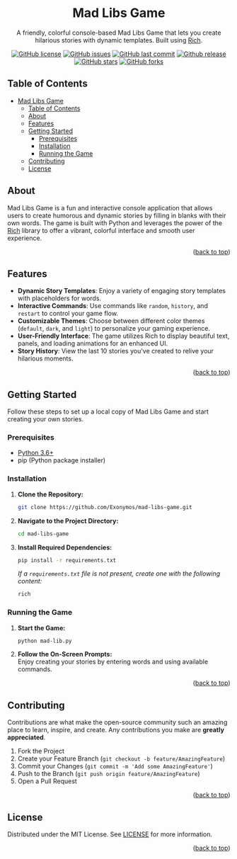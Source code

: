 <div align="center">

# Mad Libs Game

A friendly, colorful console-based Mad Libs Game that lets you create hilarious stories with dynamic templates. Built using [Rich](https://github.com/Textualize/rich).

[![GitHub license](https://img.shields.io/badge/License-MIT-brightgreen)](https://github.com/Exonymos/mad-libs-game/blob/main/LICENSE)
[![GitHub issues](https://img.shields.io/github/issues/Exonymos/mad-libs-game)](https://github.com/Exonymos/mad-libs-game/issues)
[![GitHub last commit](https://img.shields.io/github/last-commit/Exonymos/mad-libs-game)](https://github.com/Exonymos/mad-libs-game/commits/main)
[![Github release](https://img.shields.io/github/v/release/Exonymos/mad-libs-game?color=brightgreen)](https://github.com/Exonymos/mad-libs-game/releases/latest)<br>
[![GitHub stars](https://img.shields.io/github/stars/Exonymos/mad-libs-game)](https://github.com/Exonymos/mad-libs-game/stargazers)
[![GitHub forks](https://img.shields.io/github/forks/Exonymos/mad-libs-game)](https://github.com/Exonymos/mad-libs-game/network)

</div>

## Table of Contents

- [Mad Libs Game](#mad-libs-game)
  - [Table of Contents](#table-of-contents)
  - [About](#about)
  - [Features](#features)
  - [Getting Started](#getting-started)
    - [Prerequisites](#prerequisites)
    - [Installation](#installation)
    - [Running the Game](#running-the-game)
  - [Contributing](#contributing)
  - [License](#license)

## About

Mad Libs Game is a fun and interactive console application that allows users to create humorous and dynamic stories by filling in blanks with their own words. The game is built with Python and leverages the power of the [Rich](https://github.com/Textualize/rich) library to offer a vibrant, colorful interface and smooth user experience.

<p align="right">(<a href="#top">back to top</a>)</p>

## Features

- **Dynamic Story Templates**: Enjoy a variety of engaging story templates with placeholders for words.
- **Interactive Commands**: Use commands like `random`, `history`, and `restart` to control your game flow.
- **Customizable Themes**: Choose between different color themes (`default`, `dark`, and `light`) to personalize your gaming experience.
- **User-Friendly Interface**: The game utilizes Rich to display beautiful text, panels, and loading animations for an enhanced UI.
- **Story History**: View the last 10 stories you've created to relive your hilarious moments.

<p align="right">(<a href="#top">back to top</a>)</p>

## Getting Started

Follow these steps to set up a local copy of Mad Libs Game and start creating your own stories.

### Prerequisites

- [Python 3.6+](https://www.python.org/downloads/)
- pip (Python package installer)

### Installation

1. **Clone the Repository:**
    ```sh
    git clone https://github.com/Exonymos/mad-libs-game.git
    ```
2. **Navigate to the Project Directory:**
    ```sh
    cd mad-libs-game
    ```
3. **Install Required Dependencies:**
    ```sh
    pip install -r requirements.txt
    ```
    *If a `requirements.txt` file is not present, create one with the following content:*
    ```txt
    rich
    ```

### Running the Game

1. **Start the Game:**
    ```sh
    python mad-lib.py
    ```
2. **Follow the On-Screen Prompts:**  
   Enjoy creating your stories by entering words and using available commands.

<p align="right">(<a href="#top">back to top</a>)</p>

## Contributing

Contributions are what make the open-source community such an amazing place to learn, inspire, and create. Any contributions you make are **greatly appreciated**.

1. Fork the Project
2. Create your Feature Branch (`git checkout -b feature/AmazingFeature`)
3. Commit your Changes (`git commit -m 'Add some AmazingFeature'`)
4. Push to the Branch (`git push origin feature/AmazingFeature`)
5. Open a Pull Request

<p align="right">(<a href="#top">back to top</a>)</p>

## License

Distributed under the MIT License. See [LICENSE](https://github.com/Exonymos/mad-libs-game/blob/main/LICENSE) for more information.

<p align="right">(<a href="#top">back to top</a>)</p>
